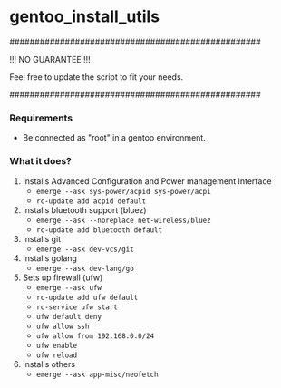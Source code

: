 # gentoo_install_utils

##################################################

!!! NO GUARANTEE !!!

Feel free to update the script to fit your needs.

##################################################

### Requirements

- Be connected as "root" in a gentoo environment.

### What it does?

1. Installs Advanced Configuration and Power management Interface
    - `emerge --ask sys-power/acpid sys-power/acpi`
    - `rc-update add acpid default`
2. Installs bluetooth support (bluez)
    - `emerge --ask --noreplace net-wireless/bluez`
    - `rc-update add bluetooth default`
3. Installs git
    - `emerge --ask dev-vcs/git`
4. Installs golang
    - `emerge --ask dev-lang/go`
5. Sets up firewall (ufw)
    - `emerge --ask ufw`
    - `rc-update add ufw default`
    - `rc-service ufw start`
    - `ufw default deny`
    - `ufw allow ssh`
    - `ufw allow from 192.168.0.0/24`
    - `ufw enable`
    - `ufw reload`
6. Installs others
    - `emerge --ask app-misc/neofetch`
